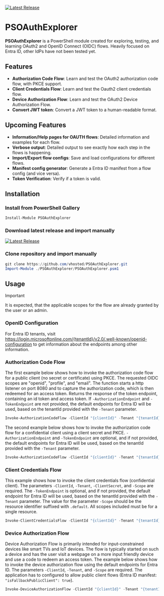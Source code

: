 [![Latest Release](https://img.shields.io/github/v/release/vhosted/PSOAuthExplorer)](https://github.com/vhosted/PSOAuthExplorer/releases/latest)
# PSOAuthExplorer

**PSOAuthExplorer** is a PowerShell module created for exploring, testing, and learning OAuth2 and OpenID Connect (OIDC) flows. Heavily focused on Entra ID, other IdPs have not been tested yet.

## Features

- **Authorization Code Flow**: Learn and test the OAuth2 authorization code flow, with PKCE support.
- **Client Credentials Flow**: Learn and test the Oauth2 client credentials flow.
- **Device Authorization Flow**: Learn and test the OAuth2 Device Authorization Flow.
- **Convert JWT token**: Convert a JWT token to a human-readable format.

## Upcoming Features
- **Information/Help pages for OAUTH flows**: Detailed information and examples for each flow.
- **Verbose output**: Detailed output to see exactly how each step in the flows is happening.
- **Import/Export flow configs**: Save and load configurations for different flows.
- **Manifest config generator**: Generate a Entra ID manifest from a flow config (and vice versa).
- **Token Verification**: Verify if a token is valid.

## Installation

### Install from PowerShell Gallery

```powershell
Install-Module PSOAuthExplorer
```
### Download latest release and import manually
[![Latest Release](https://img.shields.io/github/v/release/vhosted/PSOAuthExplorer)](https://github.com/vhosted/PSOAuthExplorer/releases/latest)
### Clone repository and import manually

```powershell
git clone https://github.com/vhosted/PSOAuthExplorer.git
Import-Module ./PSOAuthExplorer/PSOAuthExplorer.psm1
```
## Usage

> [!IMPORTANT]  
> It is expected, that the applicable scopes for the flow are already granted by the user or an admin.

### OpenID Configuration
For Entra ID tenants, visit https://login.microsoftonline.com/{tenantId}/v2.0/.well-known/openid-configuration to get information about the endpoints among other information.

### Authorization Code Flow
The first example below shows how to invoke the authorization code flow for a public client (no secret or certificate) using PKCE. The requested OIDC scopes are "openid", "profile", and "email". The function starts a http listener on port 8080 and to capture the authorization code, which is then redeemed for an access token. Returns the response of the token endpoint, containing an id token and access token. If `-AuthorizationEndpoint` and `-TokenEndpoint` are not provided, the default endpoints for Entra ID will be used, based on the tenantId provided with the `-Tenant` parameter.
```powershell
Invoke-AuthorizationCodeFlow -ClientId "{clientId}" -Tenant "{tenantId}" -RedirectUri "http://localhost:8080/" -Scope "openid profile email" -PKCE
```
The second example below shows how to invoke the authorization code flow for a confidential client using a client secret and PKCE. `-AuthorizationEndpoint` and `-TokenEndpoint` are optional, and if not provided, the default endpoints for Entra ID will be used, based on the tenantId provided with the `-Tenant` parameter.
```powershell
Invoke-AuthorizationCodeFlow -ClientId "{clientId}" -Tenant "{tenantId}" -RedirectUri "http://localhost:8080/" -Scope "openid profile email" -ClientSecret (ConvertTo-SecureString "{clientSecret}" -AsPlainText -Force) -AuthorizationEndpoint "{authEndpoint}" -TokenEndpoint "{tokenEndpoint}"
```
### Client Credentials Flow
This example shows how to invoke the client credentials flow (confidential client). The parameters `-ClientId`, `-Tenant`, `-ClientSecret`, and `-Scope` are required. The `-TokenEndpoint` is optional, and if not provided, the default endpoint for Entra ID will be used, based on the tenantId provided with the `-Tenant` parameter.
The value for the parameter `-Scope` should be the resource identifier suffixed with `.default`. All scopes included must be for a single resource.
```powershell
Invoke-ClientCredentialsFlow -ClientId "{clientId}" -Tenant "{tenantId}" -Scope "https://graph.microsoft.com/.default" -ClientSecret (ConvertTo-SecureString "{clientSecret}" -AsPlainText -Force)
```

### Device Authorization Flow
Device Authorization Flow is primarily intended for input-constrained devices like smart TVs and IoT devices. The flow is typically started on such a device and has the user visit a webpage on a more input friendly device and use a code to redeem an access token.
The example below shows how to invoke the device authorization flow using the default endpoints for Entra ID. The parameters `-ClientId`, `-Tenant`, and `-Scope` are required.
The application has to configured to allow public client flows (Entra ID manifest: `"isFallbackPublicClient": true`).
```powershell
Invoke-DeviceAuthorizationFlow -ClientId "{clientId}" -Tenant "{tenantId}" -Scope "openid email profile"
```
